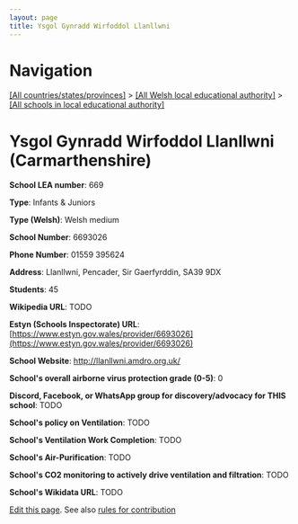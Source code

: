 ```yaml
---
layout: page
title: Ysgol Gynradd Wirfoddol Llanllwni
---
```

# Navigation

[[All countries/states/provinces]](../../..) > [[All Welsh local educational authority]](../..) > [[All schools in local educational authority]](..)

# Ysgol Gynradd Wirfoddol Llanllwni (Carmarthenshire)

**School LEA number**: 669

**Type**: Infants & Juniors

**Type (Welsh)**: Welsh medium

**School Number**: 6693026

**Phone Number**: 01559 395624

**Address**: Llanllwni, Pencader, Sir Gaerfyrddin, SA39 9DX

**Students**: 45

**Wikipedia URL**: TODO

**Estyn (Schools Inspectorate) URL**: [https://www.estyn.gov.wales/provider/6693026](https://www.estyn.gov.wales/provider/6693026)

**School Website**: http://llanllwni.amdro.org.uk/

**School's overall airborne virus protection grade (0-5)**: 0

**Discord, Facebook, or WhatsApp group for discovery/advocacy for THIS school**: TODO

**School's policy on Ventilation**: TODO

**School's Ventilation Work Completion**: TODO

**School's Air-Purification**: TODO

**School's CO2 monitoring to actively drive ventilation and filtration**: TODO

**School's Wikidata URL**: TODO




[Edit this page](https://github.com/VentilationProject/Wales/edit/prif/./Carmarthenshire/Ysgol_Gynradd_Wirfoddol_Llanllwni.md). See also [rules for contribution](../../../contribution-rules/)